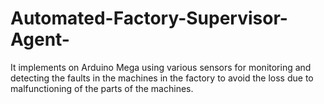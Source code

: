 # Automated-Factory-Supervisor-Agent-
It implements on Arduino Mega using various sensors for monitoring and detecting the faults in the machines in the factory to avoid the loss due to malfunctioning of the parts of the machines.
